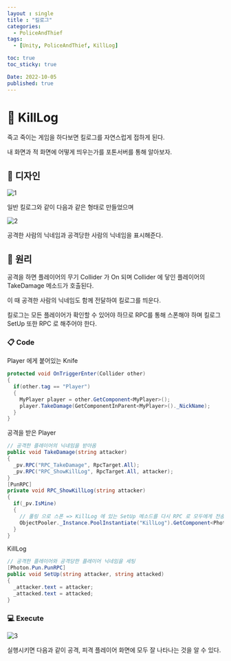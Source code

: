 ```yaml
---
layout : single
title : "킬로그"
categories:
  - PoliceAndThief
tags:
  - [Unity, PoliceAndThief, KillLog]

toc: true
toc_sticky: true

Date: 2022-10-05
published: true
---
```


# 📌 KillLog

죽고 죽이는 게임을 하다보면 킬로그를 자연스럽게 접하게 된다.

내 화면과 적 화면에 어떻게 띄우는가를 포톤서버를 통해 알아보자.

## 📝 디자인

![1](https://user-images.githubusercontent.com/87271529/193987781-cef81a32-5e81-4cfc-9a93-dfbf3bbc212e.png)

일반 킬로그와 같이 다음과 같은 형태로 만들었으며

![2](https://user-images.githubusercontent.com/87271529/193987941-6019b3d6-709a-4f64-94ab-e7f6bcb2847f.png)

공격한 사람의 닉네임과 공격당한 사람의 닉네임을 표시해준다.

## 📝 원리

공격을 하면 플레이어의 무기 Collider 가 On 되며 Collider 에 닿인 플레이어의 TakeDamage 메소드가 호출된다.

이 때 공격한 사람의 닉네임도 함께 전달하여 킬로그를 띄운다.

킬로그는 모든 플레이어가 확인할 수 있어야 하므로 RPC를 통해 스폰해야 하며 킬로그 SetUp 또한 RPC 로 해주어야 한다.

### 📋 Code

Player 에게 붙어있는 Knife
```cs
protected void OnTriggerEnter(Collider other)
{
  if(other.tag == "Player")
  {
    MyPlayer player = other.GetComponent<MyPlayer>();
    player.TakeDamage(GetComponentInParent<MyPlayer>()._NickName);
  }
}
```

공격을 받은 Player
```cs
// 공격한 플레이어의 닉네임을 받아옴
public void TakeDamage(string attacker)
{
  _pv.RPC("RPC_TakeDamage", RpcTarget.All);
  _pv.RPC("RPC_ShowKillLog", RpcTarget.All, attacker);
}
[PunRPC]
private void RPC_ShowKillLog(string attacker)
{
  if(_pv.IsMine)
  {
    // 풀링 으로 스폰 => KillLog 에 있는 SetUp 메소드를 다시 RPC 로 모두에게 전송
    ObjectPooler._Instance.PoolInstantiate("KillLog").GetComponent<PhotonView>().RPC("SetUp", RpcTarget.All, attacker, _nickName);
  }
}
```

KillLog
```cs
// 공격한 플레이어와 공격당한 플레이어 닉네임을 세팅
[Photon.Pun.PunRPC]
public void SetUp(string attacker, string attacked)
{
  _attacker.text = attacker;
  _attacked.text = attacked;
}
```

### 💻 Execute

![3](https://user-images.githubusercontent.com/87271529/193998491-e26fd88f-3428-41d3-9b9c-bbd84c310098.gif)

실행시키면 다음과 같이 공격, 피격 플레이어 화면에 모두 잘 나타나는 것을 알 수 있다.
